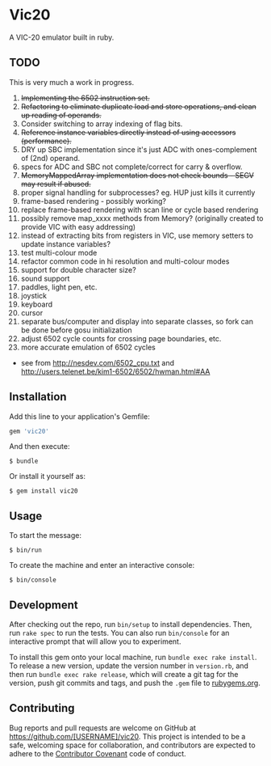 # Vic20

A VIC-20 emulator built in ruby.

## TODO

This is very much a work in progress.

1. <del>Implementing the 6502 instruction set.</del>
2. <del>Refactoring to eliminate duplicate load and store operations, and clean up reading of operands.</del>
3. Consider switching to array indexing of flag bits.
4. <del>Reference instance variables directly instead of using accessors (performance).</del>
5. DRY up SBC implementation since it's just ADC with ones-complement of (2nd) operand.
6. specs for ADC and SBC not complete/correct for carry & overflow.
7. <del>MemoryMappedArray implementation does not check bounds - SEGV may result if abused.</del>
8. proper signal handling for subprocesses? eg. HUP just kills it currently
9. frame-based rendering - possibly working?
10. replace frame-based rendering with scan line or cycle based rendering
11. possibly remove map_xxxx methods from Memory? (originally created to provide VIC with easy addressing)
12. instead of extracting bits from registers in VIC, use memory setters to update instance variables?
13. test multi-colour mode
14. refactor common code in hi resolution and multi-colour modes
15. support for double character size?
16. sound support
17. paddles, light pen, etc.
18. joystick
19. keyboard
20. cursor
21. separate bus/computer and display into separate classes, so fork can be done before gosu initialization
22. adjust 6502 cycle counts for crossing page boundaries, etc.
23. more accurate emulation of 6502 cycles
  - see from http://nesdev.com/6502_cpu.txt and http://users.telenet.be/kim1-6502/6502/hwman.html#AA

## Installation

Add this line to your application's Gemfile:

```ruby
gem 'vic20'
```

And then execute:

    $ bundle

Or install it yourself as:

    $ gem install vic20

## Usage

To start the message:

```
$ bin/run
```

To create the machine and enter an interactive console:

```
$ bin/console
```

## Development

After checking out the repo, run `bin/setup` to install dependencies. Then, run `rake spec` to run the tests. You can also run `bin/console` for an interactive prompt that will allow you to experiment.

To install this gem onto your local machine, run `bundle exec rake install`. To release a new version, update the version number in `version.rb`, and then run `bundle exec rake release`, which will create a git tag for the version, push git commits and tags, and push the `.gem` file to [rubygems.org](https://rubygems.org).

## Contributing

Bug reports and pull requests are welcome on GitHub at https://github.com/[USERNAME]/vic20. This project is intended to be a safe, welcoming space for collaboration, and contributors are expected to adhere to the [Contributor Covenant](http://contributor-covenant.org) code of conduct.
